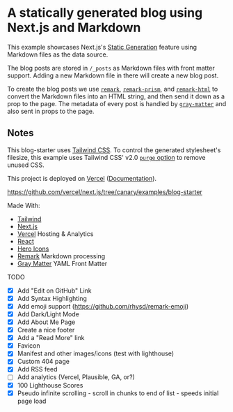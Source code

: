 # A statically generated blog using Next.js and Markdown

This example showcases Next.js's [Static Generation](https://nextjs.org/docs/basic-features/pages) feature using Markdown files as the data source.

The blog posts are stored in `/_posts` as Markdown files with front matter support. Adding a new Markdown file in there will create a new blog post.

To create the blog posts we use [`remark`](https://github.com/remarkjs/remark), [`remark-prism`](https://github.com/sergioramos/remark-prism#readme), and [`remark-html`](https://github.com/remarkjs/remark-html) to convert the Markdown files into an HTML string, and then send it down as a prop to the page. The metadata of every post is handled by [`gray-matter`](https://github.com/jonschlinkert/gray-matter) and also sent in props to the page.

## Notes

This blog-starter uses [Tailwind CSS](https://tailwindcss.com). To control the generated stylesheet's filesize, this example uses Tailwind CSS' v2.0 [`purge` option](https://tailwindcss.com/docs/controlling-file-size/#removing-unused-css) to remove unused CSS.

This project is deployed on [Vercel](https://vercel.com/new?utm_source=github&utm_medium=readme&utm_campaign=next-example) ([Documentation](https://nextjs.org/docs/deployment)).

https://github.com/vercel/next.js/tree/canary/examples/blog-starter

Made With:

* [Tailwind](https://tailwindcss.com/)
* [Next.js](https://nextjs.org/)
* [Vercel](https://vercel.com/home) Hosting & Analytics
* [React](https://reactjs.org/)
* [Hero Icons](https://heroicons.com/)
* [Remark](https://github.com/remarkjs) Markdown processing
* [Gray Matter](https://github.com/jonschlinkert/gray-matter) YAML Front Matter

TODO

- [X] Add "Edit on GitHub" Link
- [X] Add Syntax Highlighting
- [X] Add emoji support (https://github.com/rhysd/remark-emoji)
- [X] Add Dark/Light Mode
- [X] Add About Me Page
- [X] Create a nice footer
- [X] Add a "Read More" link
- [X] Favicon
- [X] Manifest and other images/icons (test with lighthouse)
- [X] Custom 404 page
- [X] Add RSS feed
- [ ] Add analytics (Vercel, Plausible, GA, or?)
- [X] 100 Lighthouse Scores
- [X] Pseudo infinite scrolling - scroll in chunks to end of list - speeds initial page load
